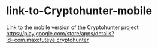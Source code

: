 # link-to-Cryptohunter-mobile
Link to the mobile version of the Cryptohunter project https://play.google.com/store/apps/details?id=com.maxotuteye.cryptohunter
